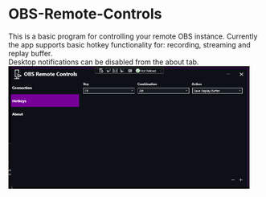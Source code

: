 # OBS-Remote-Controls
This is a basic program for controlling your remote OBS instance. Currently the app supports basic hotkey functionality for: recording, streaming and replay buffer.  
Desktop notifications can be disabled from the about tab.
<img src="./previews/hotkeys.png" width="480">  